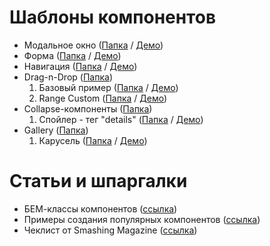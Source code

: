 # Шаблоны компонентов

- Модальное окно             ([Папка](modal) /                     [Демо](https://hisbvdis.github.io/my-samples-components/modal/index.html))
- Форма                      ([Папка](form) /                      [Демо](https://hisbvdis.github.io/my-samples-components/form/index.html))
- Навигация                  ([Папка](nav) /                       [Демо](https://hisbvdis.github.io/my-samples-components/nav/index.html))
- Drag-n-Drop                ([Папка](drag-n-drop))
  1. Базовый пример          ([Папка](drag-n-drop/1base) /         [Демо](https://hisbvdis.github.io/my-samples-components/drag-n-drop/1base/index.html))
  2. Range Custom            ([Папка](drag-n-drop/2range-custom) / [Демо](https://hisbvdis.github.io/my-samples-components/drag-n-drop/2range-custom/index.html))
- Collapse-компоненты        ([Папка](collapse))
  1. Спойлер - тег "details" ([Папка](collapse/1single-spoiler) /  [Демо](https://hisbvdis.github.io/my-samples-components/collapse/1single-spoiler/index.html))
- Gallery                    ([Папка](gallery))
  1. Карусель                ([Папка](gallery/carousel) /          [Демо](https://hisbvdis.github.io/my-samples-components/gallery/carousel/index.html))


# Статьи и шпаргалки
- БЕМ-классы компонентов                           ([ссылка](https://9elements.com/bem-cheat-sheet))
- Примеры создания популярных компонентов          ([ссылка](https://csslayout.io/patterns))
- Чеклист от Smashing Magazine                     ([ссылка](https://www.dropbox.com/s/ve6m3ngp5rmgu74/interface-design-patterns-checklist-2020.pdf?dl=0))